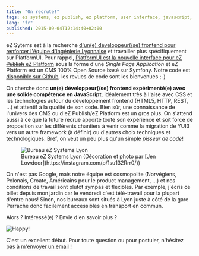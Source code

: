 ```yaml
---
title: "On recrute!"
tags: ez systems, ez publish, ez platform, user interface, javascript, css, frontend, lyon
lang: "fr"
published: 2015-09-04T12:14:40+02:00
---
```


eZ Sytems est à la recherche [d'un(e) développeur(/se) frontend pour renforcer l'équipe
d'ingénierie
Lyonnaise](http://ez.no/About-eZ/Careers/User-Interface-UI-Developer-Lyon-France)
et travailler plus spécifiquement sur PlatformUI. Pour rappel, [PlatformUI est
la nouvelle interface pour ~~eZ Publish~~ eZ
Platform](/post/ez-publish-platformui-etat-meetup) sous la forme d'une *Single
Page Application* et eZ Platform est un CMS 100% Open Source basé sur Symfony.
Notre code est [disponible sur
Github](https://github.com/ezsystems/PlatformUIBundle/), les revues de code sont
les bienvenues ;-)

On cherche donc **un(e) développeur(/se) frontend expérimenté(e) avec une solide
compétence en JavaScript**, idéalement très à l'aise avec CSS et les
technologies autour du développement frontend (HTML5, HTTP, REST, ...) et
attentif à la qualité de son code. Bien sûr, une connaissance de l'univers des
CMS ou d'eZ Publish/eZ Platform est un gros plus. On s'attend aussi à ce que la
future recrue apporte toute son expérience et soit force de proposition sur les
différents chantiers à venir comme la migration de YUI3 vers un autre framework
(à définir) ou d'autres choix techniques et technologiques. Bref, on veut un peu
plus qu'un simple *pisseur de code*!

<figure class="object-center">
    <img src="/images/ez-systems-bureau-lyon.jpg" alt="Bureau eZ Systems Lyon">
    <figcaption>Bureau eZ Systems Lyon (Décoration et photo par [Jen Lowdoor](https://instagram.com/p/1su132Rrr0/))</figcaption>
</figure>

On n'est pas Google, mais notre équipe est cosmopolite (Norvégiens, Polonais,
Croate, Américains pour le product management, ...) et nos conditions de travail
sont plutôt sympas et flexibles. Par exemple, j'écris ce billet depuis mon
jardin car le vendredi c'est télé-travail pour la plupart d'entre nous! Sinon,
nos bureaux sont situés à Lyon juste à côté de la gare Perrache donc facilement
accessibles en transport en commun.

Alors&nbsp;? Intéressé(e)&nbsp;? Envie d'en savoir plus&nbsp;?

<img src="/images/happy.gif" alt="Happy!">

C'est un excellent début. Pour toute question ou pour postuler, n'hésitez pas à
[m'envoyer un email](mailto:damien+devuiez@pobel.fr)&nbsp;!
